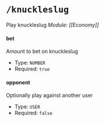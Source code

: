 # `/knuckleslug`
Play knuckleslug
*Module: [[Economy]]*
#### bet
Amount to bet on knuckleslug
- Type: `NUMBER`
- Required: `true`
#### opponent
Optionally play against another user
- Type: `USER`
- Required: `false`